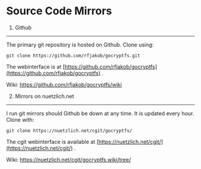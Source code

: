 Source Code Mirrors
===================

1) Github
---------

The primary git repository is hosted on Github. Clone using:

    git clone https://github.com/rfjakob/gocryptfs.git

The webinterface is at
[https://github.com/rfjakob/gocryptfs](https://github.com/rfjakob/gocryptfs) .

Wiki: https://github.com/rfjakob/gocryptfs/wiki

2) Mirrors on nuetzlich.net
-------------------------

I run git mirrors should Github be down at any time.
It is updated every hour. Clone with:

    git clone https://nuetzlich.net/cgit/gocryptfs/

The cgit webinterface is available at
[https://nuetzlich.net/cgit/](https://nuetzlich.net/cgit/) .

Wiki: https://nuetzlich.net/cgit/gocryptfs.wiki/tree/
